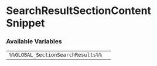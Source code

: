 # SearchResultSectionContent Snippet

### Available Variables
|||
|---|---|
| `%%GLOBAL_SectionSearchResults%%` |
